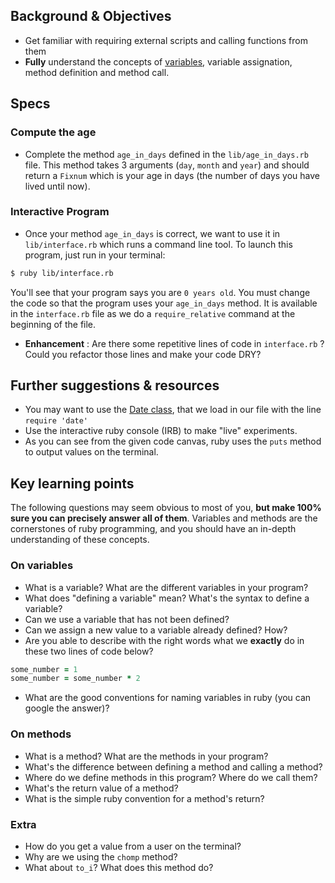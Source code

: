 ## Background & Objectives

- Get familiar with requiring external scripts and calling functions from them
- **Fully** understand the concepts of [variables](http://en.wikipedia.org/wiki/Program_variable), variable assignation, method definition and method call.

## Specs

### Compute the age

- Complete the method `age_in_days` defined in the `lib/age_in_days.rb` file. This method takes 3 arguments (`day`, `month` and `year`) and should return a `Fixnum` which is your age in days (the number of days you have lived until now).

### Interactive Program

- Once your method `age_in_days` is correct, we want to use it in `lib/interface.rb` which runs a command line tool. To launch this program, just run in your terminal:

```bash
$ ruby lib/interface.rb
```

You'll see that your program says you are `0 years old`. You must change the code so that the program uses your `age_in_days` method. It is available in the `interface.rb` file as we do a `require_relative` command at the beginning of the file.

- **Enhancement** : Are there some repetitive lines of code in `interface.rb` ? Could you refactor those lines and make your code DRY?

## Further suggestions & resources

- You may want to use the [Date class](http://www.ruby-doc.org/stdlib-2.2.0/libdoc/date/rdoc/Date.html), that we load in our file with the line `require 'date'`
- Use the interactive ruby console (IRB) to make "live" experiments.
- As you can see from the given code canvas, ruby uses the `puts` method to output values on the terminal.

## Key learning points

The following questions may seem obvious to most of you, **but make 100% sure you can precisely answer all of them**. Variables and methods are the cornerstones of ruby programming, and you should have an in-depth understanding of these concepts.

### On variables

- What is a variable? What are the different variables in your program?
- What does "defining a variable" mean? What's the syntax to define a variable?
- Can we use a variable that has not been defined?
- Can we assign a new value to a variable already defined? How?
- Are you able to describe with the right words what we **exactly** do in these two lines of code below?

```ruby
some_number = 1
some_number = some_number * 2
```

- What are the good conventions for naming variables in ruby (you can google the answer)?

### On methods

- What is a method? What are the methods in your program?
- What's the difference between defining a method and calling a method?
- Where do we define methods in this program? Where do we call them?
- What's the return value of a method?
- What is the simple ruby convention for a method's return?

### Extra

- How do you get a value from a user on the terminal?
- Why are we using the `chomp` method?
- What about `to_i`? What does this method do?

